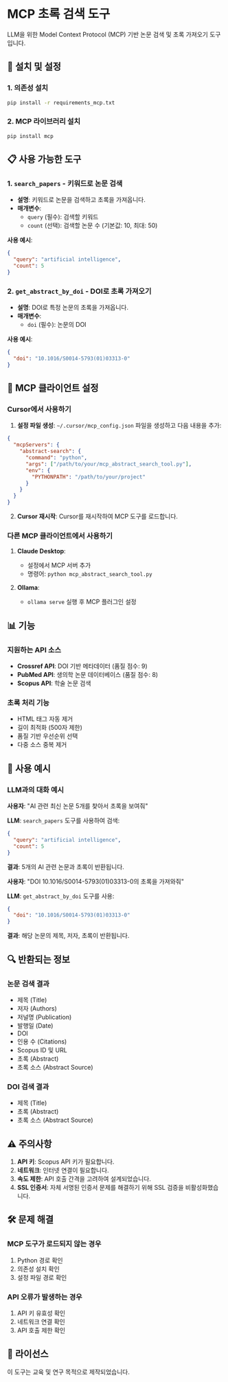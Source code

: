 # MCP 초록 검색 도구

LLM을 위한 Model Context Protocol (MCP) 기반 논문 검색 및 초록 가져오기 도구입니다.

## 🚀 설치 및 설정

### 1. 의존성 설치
```bash
pip install -r requirements_mcp.txt
```

### 2. MCP 라이브러리 설치
```bash
pip install mcp
```

## 📋 사용 가능한 도구

### 1. `search_papers` - 키워드로 논문 검색
- **설명**: 키워드로 논문을 검색하고 초록을 가져옵니다.
- **매개변수**:
  - `query` (필수): 검색할 키워드
  - `count` (선택): 검색할 논문 수 (기본값: 10, 최대: 50)

**사용 예시**:
```json
{
  "query": "artificial intelligence",
  "count": 5
}
```

### 2. `get_abstract_by_doi` - DOI로 초록 가져오기
- **설명**: DOI로 특정 논문의 초록을 가져옵니다.
- **매개변수**:
  - `doi` (필수): 논문의 DOI

**사용 예시**:
```json
{
  "doi": "10.1016/S0014-5793(01)03313-0"
}
```

## 🔧 MCP 클라이언트 설정

### Cursor에서 사용하기

1. **설정 파일 생성**: `~/.cursor/mcp_config.json` 파일을 생성하고 다음 내용을 추가:

```json
{
  "mcpServers": {
    "abstract-search": {
      "command": "python",
      "args": ["/path/to/your/mcp_abstract_search_tool.py"],
      "env": {
        "PYTHONPATH": "/path/to/your/project"
      }
    }
  }
}
```

2. **Cursor 재시작**: Cursor를 재시작하여 MCP 도구를 로드합니다.

### 다른 MCP 클라이언트에서 사용하기

1. **Claude Desktop**:
   - 설정에서 MCP 서버 추가
   - 명령어: `python mcp_abstract_search_tool.py`

2. **Ollama**:
   - `ollama serve` 실행 후 MCP 플러그인 설정

## 📊 기능

### 지원하는 API 소스
- **Crossref API**: DOI 기반 메타데이터 (품질 점수: 9)
- **PubMed API**: 생의학 논문 데이터베이스 (품질 점수: 8)
- **Scopus API**: 학술 논문 검색

### 초록 처리 기능
- HTML 태그 자동 제거
- 길이 최적화 (500자 제한)
- 품질 기반 우선순위 선택
- 다중 소스 중복 제거

## 🎯 사용 예시

### LLM과의 대화 예시

**사용자**: "AI 관련 최신 논문 5개를 찾아서 초록을 보여줘"

**LLM**: `search_papers` 도구를 사용하여 검색:

```json
{
  "query": "artificial intelligence",
  "count": 5
}
```

**결과**: 5개의 AI 관련 논문과 초록이 반환됩니다.

**사용자**: "DOI 10.1016/S0014-5793(01)03313-0의 초록을 가져와줘"

**LLM**: `get_abstract_by_doi` 도구를 사용:

```json
{
  "doi": "10.1016/S0014-5793(01)03313-0"
}
```

**결과**: 해당 논문의 제목, 저자, 초록이 반환됩니다.

## 🔍 반환되는 정보

### 논문 검색 결과
- 제목 (Title)
- 저자 (Authors)
- 저널명 (Publication)
- 발행일 (Date)
- DOI
- 인용 수 (Citations)
- Scopus ID 및 URL
- 초록 (Abstract)
- 초록 소스 (Abstract Source)

### DOI 검색 결과
- 제목 (Title)
- 초록 (Abstract)
- 초록 소스 (Abstract Source)

## ⚠️ 주의사항

1. **API 키**: Scopus API 키가 필요합니다.
2. **네트워크**: 인터넷 연결이 필요합니다.
3. **속도 제한**: API 호출 간격을 고려하여 설계되었습니다.
4. **SSL 인증서**: 자체 서명된 인증서 문제를 해결하기 위해 SSL 검증을 비활성화했습니다.

## 🛠️ 문제 해결

### MCP 도구가 로드되지 않는 경우
1. Python 경로 확인
2. 의존성 설치 확인
3. 설정 파일 경로 확인

### API 오류가 발생하는 경우
1. API 키 유효성 확인
2. 네트워크 연결 확인
3. API 호출 제한 확인

## 📝 라이선스

이 도구는 교육 및 연구 목적으로 제작되었습니다. 